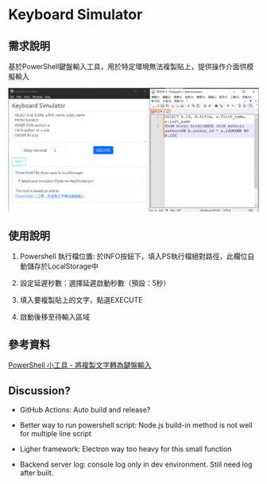 # Keyboard Simulator

## 需求說明

基於PowerShell鍵盤輸入工具，用於特定環境無法複製貼上，提供操作介面供模擬輸入

![image](./introduction/demo_image.png)

## 使用說明

1. Powershell 執行檔位置: 於INFO按鈕下，填入PS執行檔絕對路徑，此欄位自動儲存於LocalStorage中

2. 設定延遲秒數：選擇延遲啟動秒數（預設：5秒）

3. 填入要複製貼上的文字，點選EXECUTE

4. 啟動後移至待輸入區域

## 參考資料

[PowerShell 小工具 - 將複製文字轉為鍵盤輸入](https://blog.darkthread.net/blog/ps-paste-as-keystrokes/)

## Discussion?

- GitHub Actions: Auto build and release?

- Better way to run powershell script: Node.js build-in method is not well for multiple line script

- Ligher framework: Electron way too heavy for this small function

- Backend server log: console log only in dev environment. Still need log after built.
